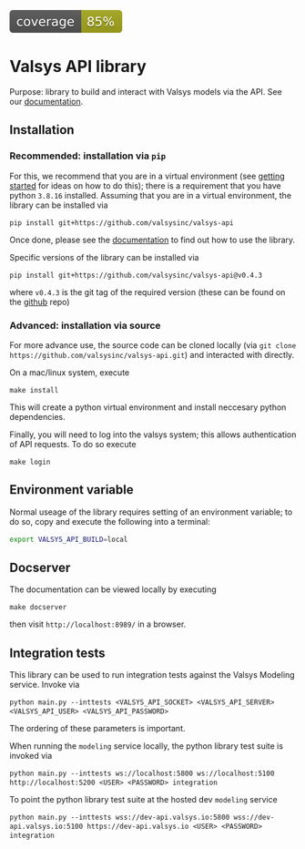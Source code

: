 ![alt text](coverage.svg "Coverage")

# Valsys API library

Purpose: library to build and interact with Valsys models via the API. See our [documentation](https://valsysinc.github.io/valsys-api/).

## Installation
### **Recommended**: installation via `pip`
For this, we recommend that you are in a virtual environment (see [getting started](https://valsysinc.github.io/valsys-api/) for ideas on how to do this); there is a requirement that you have python `3.8.16` installed. Assuming that you are in a virtual environment, the library can be installed via
```
pip install git+https://github.com/valsysinc/valsys-api
```

Once done, please see the [documentation](`https://valsysinc.github.io/valsys-api/`) to find out how to use the library.

Specific versions of the library can be installed via
```
pip install git+https://github.com/valsysinc/valsys-api@v0.4.3
```
where `v0.4.3` is the git tag of the required version (these can be found on the [github](https://github.com/valsysinc/valsys-api/tags) repo)
### **Advanced**: installation via source
For more advance use, the source code can be cloned locally (via `git clone https://github.com/valsysinc/valsys-api.git`) and interacted with directly. 

On a mac/linux system, execute
```
make install
```
This will create a python virtual environment and install neccesary python dependencies.

Finally, you will need to log into the valsys system; this allows authentication of API requests. To do so execute
```
make login
```

## Environment variable
Normal useage of the library requires setting of an environment variable; to do so, copy and execute the following into a terminal:
```bash
export VALSYS_API_BUILD=local
```


## Docserver
The documentation can be viewed locally by executing
```
make docserver
```
then visit `http://localhost:8989/` in a browser.

## Integration tests
This library can be used to run integration tests against the Valsys Modeling service.
Invoke via
```
python main.py --inttests <VALSYS_API_SOCKET> <VALSYS_API_SERVER> <VALSYS_API_USER> <VALSYS_API_PASSWORD>
```
The ordering of these parameters is important. 

When running the `modeling` service locally, the python library test suite is invoked via
```
python main.py --inttests ws://localhost:5800 ws://localhost:5100 http://localhost:5200 <USER> <PASSWORD> integration
```
To point the python library test suite at the hosted dev `modeling`  service
```
python main.py --inttests wss://dev-api.valsys.io:5800 wss://dev-api.valsys.io:5100 https://dev-api.valsys.io <USER> <PASSWORD> integration
```
